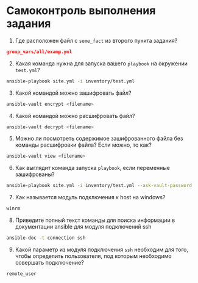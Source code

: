 # Самоконтроль выполнения задания

1. Где расположен файл с `some_fact` из второго пункта задания?
```json
group_vars/all/examp.yml
```
2. Какая команда нужна для запуска вашего `playbook` на окружении `test.yml`?
```bash
ansible-playbook site.yml -i inventory/test.yml 
```
3. Какой командой можно зашифровать файл?
```bash
ansible-vault encrypt <filename>
```
4. Какой командой можно расшифровать файл?
```bash
ansible-vault decrypt <filename>
```
5. Можно ли посмотреть содержимое зашифрованного файла без команды расшифровки файла? Если можно, то как?
```bash
ansible-vault view <filename>
```
6. Как выглядит команда запуска `playbook`, если переменные зашифрованы?
```bash
ansible-playbook site.yml -i inventory/test.yml --ask-vault-password
```
7. Как называется модуль подключения к host на windows?
```bash
winrm
```
8. Приведите полный текст команды для поиска информации в документации ansible для модуля подключений ssh
```bash
ansible-doc -t connection ssh
```
9. Какой параметр из модуля подключения `ssh` необходим для того, чтобы определить пользователя, под которым необходимо совершать подключение?
```bash
remote_user
```